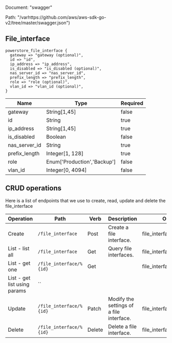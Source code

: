Document: "swagger"


Path: "/varhttps://github.com/aws/aws-sdk-go-v2/tree/master/swagger.json")

## File_interface



```puppet
powerstore_file_interface {
  gateway => "gateway (optional)",
  id => "id",
  ip_address => "ip_address",
  is_disabled => "is_disabled (optional)",
  nas_server_id => "nas_server_id",
  prefix_length => "prefix_length",
  role => "role (optional)",
  vlan_id => "vlan_id (optional)",
}
```

| Name        | Type           | Required       |
| ------------- | ------------- | ------------- |
|gateway | String[1,45] | false |
|id | String | true |
|ip_address | String[1,45] | true |
|is_disabled | Boolean | false |
|nas_server_id | String | true |
|prefix_length | Integer[1, 128] | true |
|role | Enum['Production','Backup'] | false |
|vlan_id | Integer[0, 4094] | false |



## CRUD operations

Here is a list of endpoints that we use to create, read, update and delete the file_interface

| Operation | Path | Verb | Description | OperationID |
| ------------- | ------------- | ------------- | ------------- | ------------- |
|Create|`/file_interface`|Post|Create a file interface.|file_interfaceCreate|
|List - list all|`/file_interface`|Get|Query file interfaces.|file_interfaceCollectionQuery|
|List - get one|`/file_interface/%{id}`|Get||file_interfaceInstanceQuery|
|List - get list using params|``||||
|Update|`/file_interface/%{id}`|Patch|Modify the settings of a file interface.|file_interfaceModify|
|Delete|`/file_interface/%{id}`|Delete|Delete a file interface.|file_interfaceDelete|

